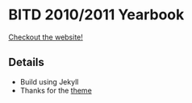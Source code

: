 BITD 2010/2011 Yearbook
=========================

<a href="http://bitd.herokuapp.com/" target="_blank">Checkout the website!</a>

## Details
 - Build using Jekyll
 - Thanks for the [theme](https://jeromelachaud.github.io/freelancer-theme)